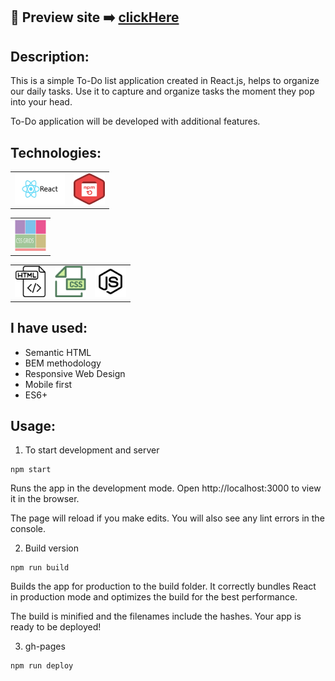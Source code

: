 ## 🎥  Preview site :arrow_right: [clickHere](https://szymonrojek.github.io/to-do-list-app/)

## Description:
This is a simple To-Do list application created in React.js, helps to organize our daily tasks. Use it to capture and organize tasks the moment they pop into your head. 

To-Do application will be developed with additional features.

## Technologies:

<table>
  <tr>
    <td><img src="./src/images/react.jpeg" width="80" height="50"></td>
    <td><img src="./src/images/npm-icon.png" width="50" height="50"></td>
  </tr>
</table>
<table>
  <tr>
    <td><img src="./src/images/css-grid.png" width="50" height="50"></td>
  </tr>
 </table>
<table>
  <tr>
    <td><img src="./src/images/html-icon.svg" width="50" height="50"></td>
    <td><img src="./src/images/css-icon.svg" width="50" height="50"> </td>
    <td><img src="./src/images/js-icon.svg" width="50" height="50"></td>
  </tr>
 </table>


## I have used:
- Semantic HTML
- BEM methodology
- Responsive Web Design
- Mobile first
- ES6+

## Usage:

1. To start development and server
```
npm start
```
Runs the app in the development mode.
Open http://localhost:3000 to view it in the browser.

The page will reload if you make edits.
You will also see any lint errors in the console.

2. Build version
```
npm run build
```
Builds the app for production to the build folder.
It correctly bundles React in production mode and optimizes the build for the best performance.

The build is minified and the filenames include the hashes.
Your app is ready to be deployed!

3. gh-pages
```
npm run deploy
```